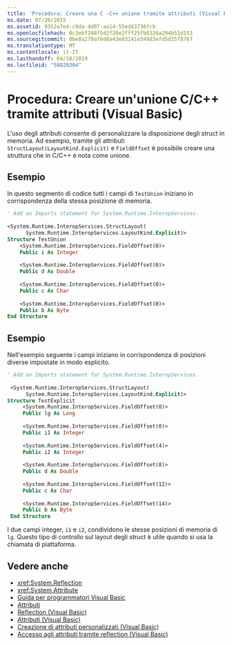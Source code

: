 ```yaml
---
title: 'Procedura: Creare una C -C++ unione tramite attributi (Visual Basic)'
ms.date: 07/20/2015
ms.assetid: 9352a7e4-c0da-4d07-aa14-55ed43736fcb
ms.openlocfilehash: 0c3ebf248f5d2f20e2fff25fb8326a294b51d153
ms.sourcegitcommit: 0be8a279af6d8a43e03141e349d3efd5d35f8767
ms.translationtype: MT
ms.contentlocale: it-IT
ms.lasthandoff: 04/18/2019
ms.locfileid: "58829304"
---
```

# <a name="how-to-create-a-cc-union-by-using-attributes-visual-basic"></a>Procedura: Creare un'unione C/C++ tramite attributi (Visual Basic)
L'uso degli attributi consente di personalizzare la disposizione degli struct in memoria. Ad esempio, tramite gli attributi `StructLayout(LayoutKind.Explicit)` e `FieldOffset` è possibile creare una struttura che in C/C++ è nota come unione.  
  
## <a name="example"></a>Esempio  
 In questo segmento di codice tutti i campi di `TestUnion` iniziano in corrispondenza della stessa posizione di memoria.  
  
```vb  
' Add an Imports statement for System.Runtime.InteropServices.  
  
<System.Runtime.InteropServices.StructLayout(   
      System.Runtime.InteropServices.LayoutKind.Explicit)>   
Structure TestUnion  
    <System.Runtime.InteropServices.FieldOffset(0)>   
    Public i As Integer  
  
    <System.Runtime.InteropServices.FieldOffset(0)>   
    Public d As Double  
  
    <System.Runtime.InteropServices.FieldOffset(0)>   
    Public c As Char  
  
    <System.Runtime.InteropServices.FieldOffset(0)>   
    Public b As Byte  
End Structure  
```  
  
## <a name="example"></a>Esempio  
 Nell'esempio seguente i campi iniziano in corrispondenza di posizioni diverse impostate in modo esplicito.  
  
```vb  
' Add an Imports statement for System.Runtime.InteropServices.  
  
 <System.Runtime.InteropServices.StructLayout(  
      System.Runtime.InteropServices.LayoutKind.Explicit)>   
Structure TestExplicit  
     <System.Runtime.InteropServices.FieldOffset(0)>   
     Public lg As Long  
  
     <System.Runtime.InteropServices.FieldOffset(0)>   
     Public i1 As Integer  
  
     <System.Runtime.InteropServices.FieldOffset(4)>   
     Public i2 As Integer  
  
     <System.Runtime.InteropServices.FieldOffset(8)>   
     Public d As Double  
  
     <System.Runtime.InteropServices.FieldOffset(12)>   
     Public c As Char  
  
     <System.Runtime.InteropServices.FieldOffset(14)>   
     Public b As Byte  
 End Structure  
```  
  
 I due campi integer, `i1` e `i2`, condividono le stesse posizioni di memoria di `lg`. Questo tipo di controllo sul layout degli struct è utile quando si usa la chiamata di piattaforma.  
  
## <a name="see-also"></a>Vedere anche

- <xref:System.Reflection>
- <xref:System.Attribute>
- [Guida per programmatori Visual Basic](../../../../visual-basic/programming-guide/index.md)
- [Attributi](../../../../standard/attributes/index.md)
- [Reflection (Visual Basic)](../../../../visual-basic/programming-guide/concepts/reflection.md)
- [Attributi (Visual Basic)](../../../../visual-basic/language-reference/attributes.md)
- [Creazione di attributi personalizzati (Visual Basic)](../../../../visual-basic/programming-guide/concepts/attributes/creating-custom-attributes.md)
- [Accesso agli attributi tramite reflection (Visual Basic)](../../../../visual-basic/programming-guide/concepts/attributes/accessing-attributes-by-using-reflection.md)
